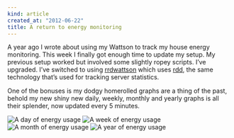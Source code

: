 ```yaml
---
kind: article
created_at: "2012-06-22"
title: A return to energy monitoring
---
```

A year ago I wrote about using my Wattson to track my house energy monitoring. This week I finally got enough time to update my setup. My previous setup worked but involved some slightly ropey scripts. I’ve upgraded.  I’ve switched to using [rrdwattson](http://pikarinen.com/rrdwattsond/) which uses [rdd](http://oss.oetiker.ch/rrdtool/), the same technology that’s used for tracking server statistics.

One of the bonuses is my dodgy homerolled graphs are a thing of the past, behold my new shiny new daily, weekly, monthly and yearly graphs is all their splender, now updated every 5 minutes.

![A day of energy usage](/graphs/wattson/energy.png "A day of energy usage")
![A week of energy usage](/graphs/wattson/energy-1week.png "A day of week usage")
![A month of energy usage](/graphs/wattson/energy-1month.png "A day of month usage")
![A year of energy usage](/graphs/wattson/energy-1year.png "A day of year usage")





